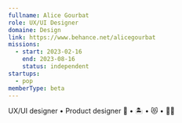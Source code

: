 ```yaml
---
fullname: Alice Gourbat
role: UX/UI Designer
domaine: Design
link: https://www.behance.net/alicegourbat
missions:
  - start: 2023-02-16
    end: 2023-08-16
    status: independent
startups:
  - pop
memberType: beta
---
```


UX/UI designer • Product designer 
🍪 • 🏝 • 😻 • 🧗‍♀️
